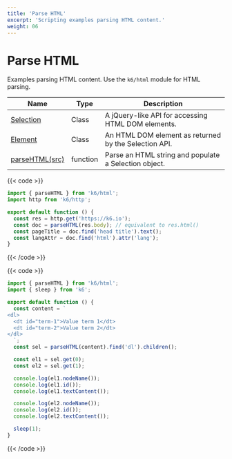 ```yaml
---
title: 'Parse HTML'
excerpt: 'Scripting examples parsing HTML content.'
weight: 06
---
```


# Parse HTML

Examples parsing HTML content. Use the `k6/html` module for HTML parsing.

| Name                                                                         | Type     | Description                                           |
| ---------------------------------------------------------------------------- | -------- | ----------------------------------------------------- |
| [Selection](/docs/k6/<K6_VERSION>/javascript-api/k6-html/selection)      | Class    | A jQuery-like API for accessing HTML DOM elements.    |
| [Element](/docs/k6/<K6_VERSION>/javascript-api/k6-html/element)          | Class    | An HTML DOM element as returned by the Selection API. |
| [parseHTML(src)](/docs/k6/<K6_VERSION>/javascript-api/k6-html/parsehtml) | function | Parse an HTML string and populate a Selection object. |

{{< code >}}

```javascript
import { parseHTML } from 'k6/html';
import http from 'k6/http';

export default function () {
  const res = http.get('https://k6.io');
  const doc = parseHTML(res.body); // equivalent to res.html()
  const pageTitle = doc.find('head title').text();
  const langAttr = doc.find('html').attr('lang');
}
```

{{< /code >}}

{{< code >}}

```javascript
import { parseHTML } from 'k6/html';
import { sleep } from 'k6';

export default function () {
  const content = `
<dl>
  <dt id="term-1">Value term 1</dt>
  <dt id="term-2">Value term 2</dt>
</dl>
  `;
  const sel = parseHTML(content).find('dl').children();

  const el1 = sel.get(0);
  const el2 = sel.get(1);

  console.log(el1.nodeName());
  console.log(el1.id());
  console.log(el1.textContent());

  console.log(el2.nodeName());
  console.log(el2.id());
  console.log(el2.textContent());

  sleep(1);
}
```

{{< /code >}}
